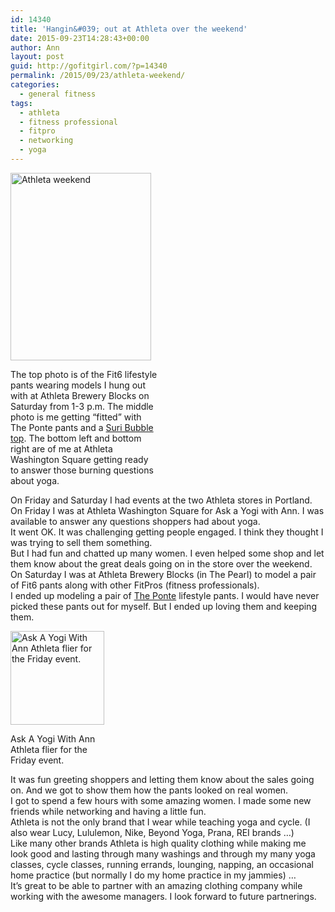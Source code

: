 ```yaml
---
id: 14340
title: 'Hangin&#039; out at Athleta over the weekend'
date: 2015-09-23T14:28:43+00:00
author: Ann
layout: post
guid: http://gofitgirl.com/?p=14340
permalink: /2015/09/23/athleta-weekend/
categories:
  - general fitness
tags:
  - athleta
  - fitness professional
  - fitpro
  - networking
  - yoga
---
```

<div id="attachment_14341" style="width: 235px" class="wp-caption alignleft">
  <a href="http://gofitgirl.com/2015/09/hangin-out-at-athleta-over-the-weekend/athleta-weekend/" rel="attachment wp-att-14341"><img class="wp-image-14341 size-medium" src="http://gofitgirl.com/wp-content/uploads/2015/09/Athleta-weekend-225x300.jpg" alt="Athleta weekend" width="225" height="300" /></a>
  
  <p class="wp-caption-text">
    The top photo is of the Fit6 lifestyle pants wearing models I hung out with at Athleta Brewery Blocks on Saturday from 1-3 p.m. The middle photo is me getting &#8220;fitted&#8221; with The Ponte pants and a <a href="http://athleta.gap.com/browse/product.do?vid=1&pid=721632002">Suri Bubble top</a>. The bottom left and bottom right are of me at Athleta Washington Square getting ready to answer those burning questions about yoga.
  </p>
</div>

  
On Friday and Saturday I had events at the two Athleta stores in Portland.  
On Friday I was at Athleta Washington Square for Ask a Yogi with Ann. I was available to answer any questions shoppers had about yoga.  
It went OK. It was challenging getting people engaged. I think they thought I was trying to sell them something.  
But I had fun and chatted up many women. I even helped some shop and let them know about the great deals going on in the store over the weekend.  
On Saturday I was at Athleta Brewery Blocks (in The Pearl) to model a pair of Fit6 pants along with other FitPros (fitness professionals).  
I ended up modeling a pair of [The Ponte](http://athleta.gap.com/browse/product.do?pid=724799002&vid=1&locale=en_US&kwid=1&sem=false&sdkw=ponte-moto-pant-P724799&sdReferer=http%3A%2F%2Fwww.athleta.com%2Fproducts%2Fponte-fit-6-bottoms-C1039156.jsp) lifestyle pants. I would have never picked these pants out for myself. But I ended up loving them and keeping them.  


<div id="attachment_14353" style="width: 160px" class="wp-caption alignright">
  <a href="http://gofitgirl.com/2015/09/hangin-out-at-athleta-over-the-weekend/img_7094-1/" rel="attachment wp-att-14353"><img class="size-thumbnail wp-image-14353" src="http://gofitgirl.com/wp-content/uploads/2015/09/IMG_7094-1-150x150.jpg" alt="Ask A Yogi With Ann Athleta flier for the Friday event." width="150" height="150" /></a>
  
  <p class="wp-caption-text">
    Ask A Yogi With Ann Athleta flier for the Friday event.
  </p>
</div>

  
It was fun greeting shoppers and letting them know about the sales going on. And we got to show them how the pants looked on real women.  
I got to spend a few hours with some amazing women. I made some new friends while networking and having a little fun.  
Athleta is not the only brand that I wear while teaching yoga and cycle. (I also wear Lucy, Lululemon, Nike, Beyond Yoga, Prana, REI brands &#8230;)  
Like many other brands Athleta is high quality clothing while making me look good and lasting through many washings and through my many yoga classes, cycle classes, running errands, lounging, napping, an occasional home practice (but normally I do my home practice in my jammies) &#8230;  
It&#8217;s great to be able to partner with an amazing clothing company while working with the awesome managers. I look forward to future partnerings.
